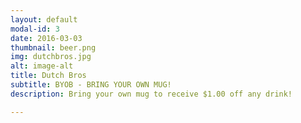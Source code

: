 ```yaml
---
layout: default
modal-id: 3
date: 2016-03-03
thumbnail: beer.png
img: dutchbros.jpg
alt: image-alt
title: Dutch Bros
subtitle: BYOB - BRING YOUR OWN MUG!
description: Bring your own mug to receive $1.00 off any drink!

---
```

